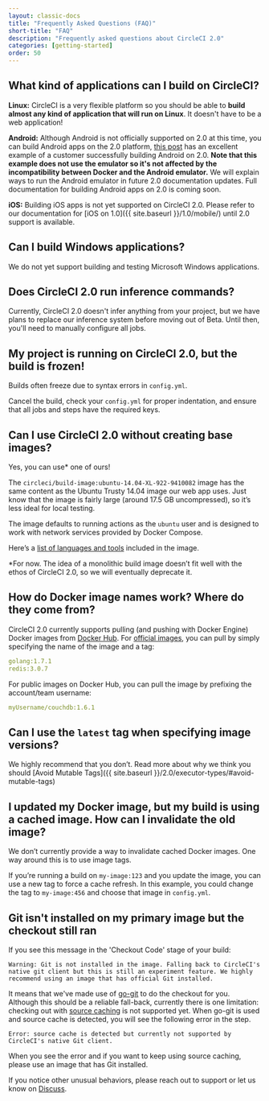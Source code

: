 ```yaml
---
layout: classic-docs
title: "Frequently Asked Questions (FAQ)"
short-title: "FAQ"
description: "Frequently asked questions about CircleCI 2.0"
categories: [getting-started]
order: 50
---
```


## What kind of applications can I build on CircleCI?

**Linux:** CircleCI is a very flexible platform so you should be able to **build almost any kind of application that will run on Linux**. It doesn't have to be a web application!

**Android:** Although Android is not officially supported on 2.0 at this time, you can build Android apps on the 2.0 platform, [this post](https://discuss.circleci.com/t/thank-you-and-android-build-example/11298) has an excellent example of a customer successfully building Android on 2.0. **Note that this example does not use the emulator so it's not affected by the incompatibility between Docker and the Android emulator.** We will explain ways to run the Android emulator in future 2.0 documentation updates. Full documentation for building Android apps on 2.0 is coming soon.

**iOS:** Building iOS apps is not yet supported on CircleCI 2.0. Please refer to our documentation for [iOS on 1.0]({{ site.baseurl }}/1.0/mobile/) until 2.0 support is available.

## Can I build Windows applications?

We do not yet support building and testing Microsoft Windows applications.

## Does CircleCI 2.0 run inference commands?

Currently, CircleCI 2.0 doesn't infer anything from your project, but we have plans to replace our inference system before moving out of Beta. Until then, you'll need to manually configure all jobs.

## My project is running on CircleCI 2.0, but the build is frozen!

Builds often freeze due to syntax errors in `config.yml`.

Cancel the build, check your `config.yml` for proper indentation, and ensure that all jobs and steps have the required keys.

## Can I use CircleCI 2.0 without creating base images?

Yes, you can use* one of ours!

The `circleci/build-image:ubuntu-14.04-XL-922-9410082` image has the same content as the Ubuntu Trusty 14.04 image our web app uses. Just know that the image is fairly large (around 17.5 GB uncompressed), so it’s less ideal for local testing.

The image defaults to running actions as the `ubuntu` user and is designed to work with network services provided by Docker Compose.

Here’s a [list of languages and tools]({{site.baseurl}}/1.0/build-image-ubuntu-14.04-XL-922-9410082/) included in the image.

\*For now. The idea of a monolithic build image doesn’t fit well with the ethos of CircleCI 2.0, so we will eventually deprecate it.

## How do Docker image names work? Where do they come from?

CircleCI 2.0 currently supports pulling (and pushing with Docker Engine) Docker images from [Docker Hub][docker-hub]. For [official images][docker-library], you can pull by simply specifying the name of the image and a tag:

```YAML
golang:1.7.1
redis:3.0.7
```

For public images on Docker Hub, you can pull the image by prefixing the account/team username:

```YAML
myUsername/couchdb:1.6.1
```

## Can I use the `latest` tag when specifying image versions?

We highly recommend that you don’t. Read more about why we think you should [Avoid Mutable Tags]({{ site.baseurl }}/2.0/executor-types/#avoid-mutable-tags)

## I updated my Docker image, but my build is using a cached image. How can I invalidate the old image?

We don’t currently provide a way to invalidate cached Docker images. One way around this is to use image tags.

If you’re running a build on `my-image:123` and you update the image, you can use a new tag to force a cache refresh. In this example, you could change the tag to `my-image:456` and choose that image in `config.yml`.

[docker-hub]: https://hub.docker.com
[docker-library]: https://hub.docker.com/explore/

## Git isn't installed on my primary image but the checkout still ran

If you see this message in the 'Checkout Code' stage of your build:

```
Warning: Git is not installed in the image. Falling back to CircleCI's native git client but this is still an experiment feature. We highly recommend using an image that has official Git installed.
```

It means that we've made use of [go-git](https://github.com/src-d/go-git) to do the checkout for you. Although this should be a reliable fall-back, currently there is one limitation: checking out with [source caching]({{site.baseurl}}/2.0/caching/#source-caching) is not supported yet. When go-git is used and source cache is detected, you will see the following error in the step.

```
Error: source cache is detected but currently not supported by CircleCI's native Git client.
```

When you see the error and if you want to keep using source caching, please use an image that has Git installed.


If you notice other unusual behaviors, please reach out to support or let us know on [Discuss](https://discuss.circleci.com/c/circleci-2-0/support).
